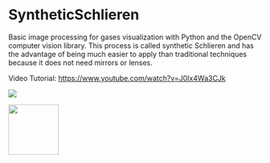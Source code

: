 # SyntheticSchlieren
Basic image processing for gases visualization with Python and the OpenCV computer vision library. This process is called synthetic Schlieren and has the advantage of being much easier to apply than traditional techniques because it does not need mirrors or lenses.

Video Tutorial: https://www.youtube.com/watch?v=J0Ix4Wa3CJk

 ![](gif.gif)
 
 
<img src="https://avatars0.githubusercontent.com/u/76776190?s=460&u=8f3943b46a0f1060a462d8a2922319edd9cd241c&v=4" width="100" height="100">
